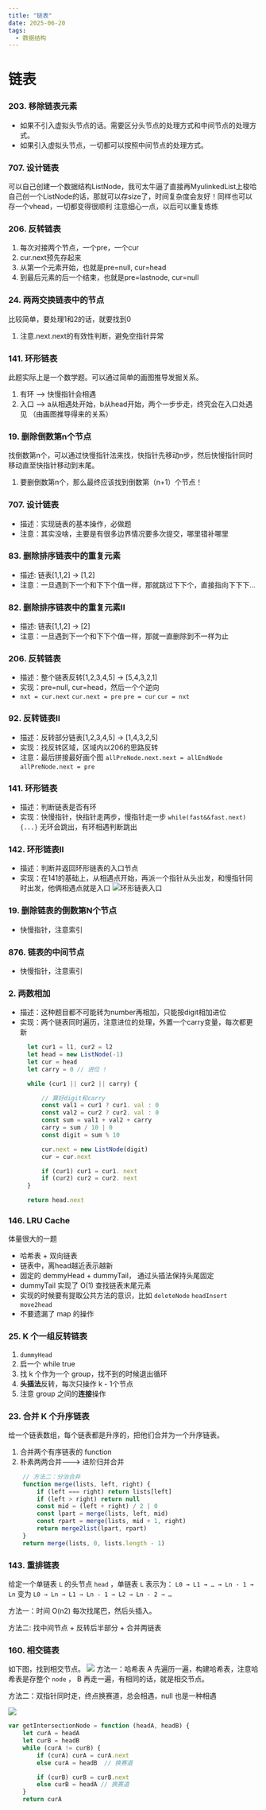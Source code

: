 ```yaml
---
title: "链表"
date: 2025-06-20
tags:
  - 数据结构
---
```

# 链表

### 203. 移除链表元素

* 如果不引入虚拟头节点的话。需要区分头节点的处理方式和中间节点的处理方式。
* 如果引入虚拟头节点，一切都可以按照中间节点的处理方式。

### 707. 设计链表
可以自己创建一个数据结构ListNode，我可太牛逼了直接再MyulinkedList上梭哈
自己创一个ListNode的话，那就可以存size了，时间复杂度会友好！同样也可以存一个vhead，一切都变得很顺利
注意细心一点，以后可以重复练练

### 206. 反转链表
1. 每次对接两个节点，一个pre，一个cur
2. cur.next预先存起来
3. 从第一个元素开始，也就是pre=null, cur=head 
4. 到最后元素的后一个结束，也就是pre=lastnode, cur=null 

### 24. 两两交换链表中的节点
比较简单，要处理1和2的话，就要找到0
1. 注意.next.next的有效性判断，避免空指针异常

### 141. 环形链表
此题实际上是一个数学题。可以通过简单的画图推导发掘关系。
1. 有环 --> 快慢指针会相遇
2. 入口 --> a从相遇处开始，b从head开始，两个一步步走，终究会在入口处遇见 （由画图推导得来的关系）

### 19. 删除倒数第n个节点
找倒数第n个，可以通过快慢指针法来找，快指针先移动n步，然后快慢指针同时移动直至快指针移动到末尾。
1. 要删倒数第n个，那么最终应该找到倒数第（n+1）个节点！


### 707. 设计链表
- 描述：实现链表的基本操作，必做题
- 注意：其实没啥，主要是有很多边界情况要多次提交，哪里错补哪里


### 83. 删除排序链表中的重复元素
- 描述: 链表[1,1,2] -> [1,2]
- 注意：一旦遇到下一个和下下个值一样，那就跳过下下个，直接指向下下下...

### 82. 删除排序链表中的重复元素II
- 描述: 链表[1,1,2] -> [2]
- 注意：一旦遇到下一个和下下个值一样，那就一直删除到不一样为止

### 206. 反转链表
- 描述：整个链表反转[1,2,3,4,5] -> [5,4,3,2,1]
- 实现：pre=null, cur=head，然后一个个逆向
- `nxt = cur.next` `cur.next = pre` `pre = cur` `cur = nxt`

### 92. 反转链表II
- 描述：反转部分链表[1,2,3,4,5] -> [1,4,3,2,5]
- 实现：找反转区域，区域内以206的思路反转
- 注意：最后拼接最好画个图 `allPreNode.next.next = allEndNode` `allPreNode.next = pre`
    
### 141. 环形链表
- 描述：判断链表是否有环
- 实现：快慢指针，快指针走两步，慢指针走一步
  `while(fast&&fast.next){...}` 无环会跳出，有环相遇判断跳出

### 142. 环形链表II
- 描述：判断并返回环形链表的入口节点
- 实现：在141的基础上，从相遇点开始，再派一个指针从头出发，和慢指针同时出发，他俩相遇点就是入口
  ![环形链表入口](../assets/环形链表入口.jpg)

### 19. 删除链表的倒数第N个节点
- 快慢指针，注意索引

### 876. 链表的中间节点
- 快慢指针，注意索引

### 2. 两数相加
- 描述：这种题目都不可能转为number再相加，只能按digit相加进位
- 实现：两个链表同时遍历，注意进位的处理，外置一个carry变量，每次都更新
  ```js
    let cur1 = l1, cur2 = l2
    let head = new ListNode(-1)
    let cur = head
    let carry = 0 // 进位 !

    while (cur1 || cur2 || carry) {

        // 算好digit和carry
        const val1 = cur1 ? cur1. val : 0
        const val2 = cur2 ? cur2. val : 0
        const sum = val1 + val2 + carry
        carry = sum / 10 | 0
        const digit = sum % 10

        cur.next = new ListNode(digit)
        cur = cur.next

        if (cur1) cur1 = cur1. next
        if (cur2) cur2 = cur2. next
    }

    return head.next
  ```

### 146. LRU Cache

体量很大的一题

- 哈希表 + 双向链表
- 链表中，离head越近表示越新
- 固定的 demmyHead + dummyTail， 通过头插法保持头尾固定
- dummyTail 实现了 O(1) 查找链表末尾元素
- 实现的时候要有提取公共方法的意识，比如 `deleteNode` `headInsert` `move2head`
- 不要遗漏了 map 的操作
### 25. K 个一组反转链表

1. `dummyHead`
2. 启一个 while true
3. 找 k 个作为一个 group，找不到的时候退出循环
4. **头插法**反转，每次只操作 k - 1个节点
5. 注意 group 之间的**连接**操作


### 23. 合并 K 个升序链表

给一个链表数组，每个链表都是升序的，把他们合并为一个升序链表。

1. 合并两个有序链表的 function
2. 朴素两两合并---> 进阶归并合并
```js
    // 方法二：分治合并
    function merge(lists, left, right) {
        if (left === right) return lists[left]
        if (left > right) return null
        const mid = (left + right) / 2 | 0
        const lpart = merge(lists, left, mid)
        const rpart = merge(lists, mid + 1, right)
        return merge2list(lpart, rpart)
    }
    return merge(lists, 0, lists.length - 1)
```

### 143. 重排链表

给定一个单链表 `L` 的头节点 `head` ，单链表 `L` 表示为：
`L0 → L1 → … → Ln - 1 → Ln`
变为
`L0 → Ln → L1 → Ln - 1 → L2 → Ln - 2 → …`

方法一：时间 O(n2) 
每次找尾巴，然后头插入。

方法二: 找中间节点 + 反转后半部分 + 合并两链表


### 160. 相交链表

如下图，找到相交节点。
![](../assets/Pasted%20image%2020250810225018.png)
方法一：哈希表
A 先遍历一遍，构建哈希表，注意哈希表是存整个 `node` ， B 再走一遍，有相同的话，就是相交节点。

方法二：双指针同时走，终点换赛道，总会相遇，null 也是一种相遇

![](../assets/Pasted%20image%2020250810225158.png)
```js
var getIntersectionNode = function (headA, headB) {
    let curA = headA
    let curB = headB
    while (curA != curB) {
        if (curA) curA = curA.next
        else curA = headB  // 换赛道

        if (curB) curB = curB.next
        else curB = headA // 换赛道
    }
    return curA
```